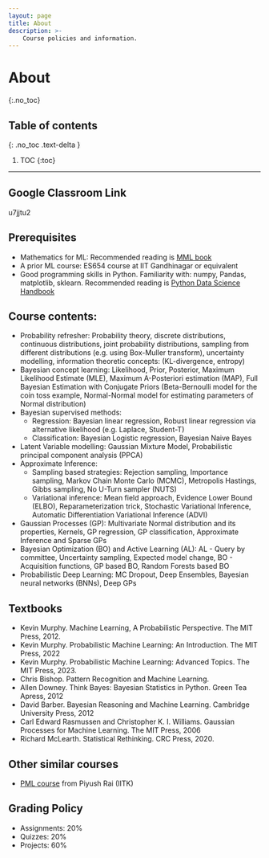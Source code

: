```yaml
---
layout: page
title: About
description: >-
    Course policies and information.
---
```


# About
{:.no_toc}

## Table of contents
{: .no_toc .text-delta }

1. TOC
{:toc}

---


## Google Classroom Link
u7jjtu2

## Prerequisites
- Mathematics for ML: Recommended reading is [MML book](https://mml-book.github.io)
- A prior ML course: ES654 course at IIT Gandhinagar or equivalent
- Good programming skills in Python. Familiarity with: numpy, Pandas, matplotlib, sklearn. Recommended reading is [Python Data Science Handbook](https://jakevdp.github.io/PythonDataScienceHandbook/)

## Course contents:

- Probability refresher: Probability theory, discrete distributions, continuous distributions, joint probability distributions, sampling from different distributions (e.g. using Box-Muller transform), uncertainty modelling, information theoretic concepts: (KL-divergence, entropy)
- Bayesian concept learning: Likelihood, Prior, Posterior, Maximum Likelihood Estimate (MLE), Maximum A-Posteriori estimation (MAP), Full Bayesian Estimation with Conjugate Priors (Beta-Bernoulli model for the coin toss example, Normal-Normal model for estimating parameters of Normal distribution)
- Bayesian supervised methods: 
    - Regression: Bayesian linear regression, Robust linear regression via alternative likelihood (e.g. Laplace, Student-T)
    - Classification: Bayesian Logistic regression, Bayesian Naive Bayes
- Latent Variable modelling: Gaussian Mixture Model, Probabilistic principal component analysis (PPCA)
- Approximate Inference:
    - Sampling based strategies: Rejection sampling, Importance sampling, Markov Chain Monte Carlo (MCMC), Metropolis Hastings, Gibbs sampling, No U-Turn sampler (NUTS)
    - Variational inference: Mean field approach, Evidence Lower Bound (ELBO), Reparameterization trick, Stochastic Variational Inference, Automatic Differentiation Variational Inference (ADVI)
- Gaussian Processes (GP): Multivariate Normal distribution and its properties, Kernels, GP regression, GP classification, Approximate Inference and Sparse GPs
- Bayesian Optimization (BO) and Active Learning (AL): AL - Query by committee, Uncertainty sampling, Expected model change, BO - Acquisition functions, GP based BO, Random Forests based BO
- Probabilistic Deep Learning: MC Dropout, Deep Ensembles, Bayesian neural networks (BNNs), Deep GPs

## Textbooks


- Kevin Murphy. Machine Learning, A Probabilistic Perspective. The MIT Press, 2012. 
- Kevin Murphy. Probabilistic Machine Learning: An Introduction. The MIT Press, 2022
- Kevin Murphy. Probabilistic Machine Learning: Advanced Topics. The MIT Press, 2023.
- Chris Bishop. Pattern Recognition and Machine Learning. 
- Allen Downey. Think Bayes: Bayesian Statistics in Python. Green Tea Apress, 2012
- David Barber. Bayesian Reasoning and Machine Learning. Cambridge University Press, 2012
- Carl Edward Rasmussen and Christopher K. I. Williams. Gaussian Processes for Machine Learning. The MIT Press, 2006
- Richard McLearth. Statistical Rethinking. CRC Press, 2020.


## Other similar courses
- [PML course](https://www.cse.iitk.ac.in/users/piyush/courses/pml_winter16/PML.html) from Piyush Rai (IITK)


## Grading Policy

- Assignments: 20%
- Quizzes: 20%
- Projects: 60%
